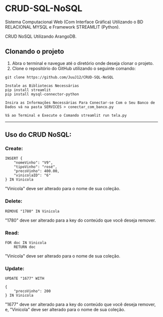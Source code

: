 ﻿# CRUD-SQL-NoSQL

Sistema Computacional Web (Com Interface Gráfica) Utilizando o BD RELACIONAL MYSQL e Framework STREAMLIT (Python).

CRUD NoSQL Utilizando ArangoDB.

## Clonando o projeto

1. Abra o terminal e navegue até o diretório onde deseja clonar o projeto.
2. Clone o repositório do GitHub utilizando o seguinte comando:


```
git clone https://github.com/JuuJ12/CRUD-SQL-NoSQL

```

```
Instale as Bibliotecas Necessárias
pip install streamlit
pip install mysql-connector-python
```
```
Insira as Informações Necessárias Para Conectar-se Com o Seu Banco de Dados vá na pasta SERVICES > conectar_com_banco.py
```

```
Vá ao Terminal e Execute o Comando streamlit run tela.py
```
________________________________________________

## Uso do CRUD NoSQL:

### Create:

```
INSERT {
    "nomeVinho": "V9",
    "tipoVinho": "rosé",
    "precoVinho": 400.00,
    "vinicolaID": "6" 
} IN Vinicola
```

"Vinicola" deve ser alterado para o nome de sua coleção.

### Delete:

```
REMOVE "1780" IN Vinicola
```

"1780" deve ser alterado para a key do conteúdo que você deseja remover.

### Read:

```
FOR doc IN Vinicola
    RETURN doc
```

"Vinicola" deve ser alterado para o nome de sua coleção.

### Update:

```
UPDATE "1677" WITH

{
    "precoVinho": 200
} IN Vinicola
```

"1677" deve ser alterado para a key do conteúdo que você deseja remover, e, "Vinicola" deve ser alterado para o nome de sua coleção.
